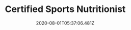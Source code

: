 ---
type: certification
date: 2020-08-01T05:37:06.481Z
badge: assets/issa.webp
source: International Sports Sciences Association
title: Certified Sports Nutritionist
---